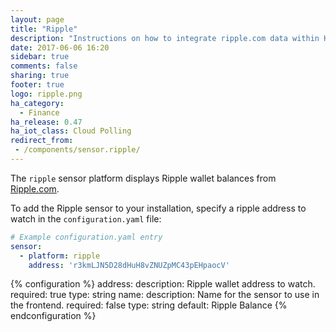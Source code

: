 ```yaml
---
layout: page
title: "Ripple"
description: "Instructions on how to integrate ripple.com data within Home Assistant."
date: 2017-06-06 16:20
sidebar: true
comments: false
sharing: true
footer: true
logo: ripple.png
ha_category:
  - Finance
ha_release: 0.47
ha_iot_class: Cloud Polling
redirect_from:
 - /components/sensor.ripple/
---
```


The `ripple` sensor platform displays Ripple wallet balances from [Ripple.com](https://ripple.com).

To add the Ripple sensor to your installation, specify a ripple address to watch in the `configuration.yaml` file:

```yaml
# Example configuration.yaml entry
sensor:
  - platform: ripple
    address: 'r3kmLJN5D28dHuH8vZNUZpMC43pEHpaocV'
```

{% configuration %}
address:
  description: Ripple wallet address to watch.
  required: true
  type: string
name:
  description: Name for the sensor to use in the frontend.
  required: false
  type: string
  default: Ripple Balance
{% endconfiguration %}
